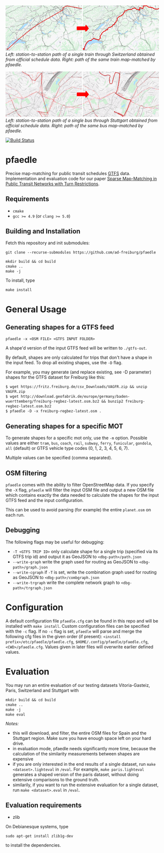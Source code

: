[![Left: station-to-station path of a single train through Switzerland obtained from schedule timetable data. Right: path of the same train map-matched by pfaedle.](geo/schweiz_ex_res.png?raw=true)](geo/schweiz_ex.png?raw=true)
*Left: station-to-station path of a single train through Switzerland obtained from official schedule data. Right: path of the same train map-matched by pfaedle.*

[![Left: station-to-station path of a single bus through Stuttgart obtained from official schedule data. Right: path of the same bus map-matched by pfaedle.](geo/stuttgart_ex_res.png?raw=true)](geo/stuttgart_ex.png?raw=true)
*Left: station-to-station path of a single bus through Stuttgart obtained from official schedule data. Right: path of the same bus map-matched by pfaedle.*

[![Build
Status](https://travis-ci.org/ad-freiburg/pfaedle.svg?branch=master)](https://travis-ci.org/ad-freiburg/pfaedle)

# pfaedle

Precise map-matching for public transit schedules [GTFS](https://developers.google.com/transit/gtfs/reference/) data.
Implementation and evaluation code for our paper [Sparse Map-Matching in Public Transit Networks with Turn Restrictions](http://ad-publications.informatik.uni-freiburg.de/SIGSPATIAL_Sparse%20map%20matching%202018.pdf).

## Requirements

 * `cmake`
 * `gcc >= 4.9` (or `clang >= 5.0`)

## Building and Installation

Fetch this repository and init submodules:

```
git clone --recurse-submodules https://github.com/ad-freiburg/pfaedle
```

```
mkdir build && cd build
cmake ..
make -j
```

To install, type
```
make install
```

# General Usage

## Generating shapes for a GTFS feed

```
pfaedle -x <OSM FILE> <GTFS INPUT FOLDER>
```

A shape'd version of the input GTFS feed will be written to `./gtfs-out`.

By default, shapes are only calculated for trips that don't have a shape in the
input feed. To drop all existing shapes, use the `-D` flag.

For example, you may generate (and replace existing, see -D parameter) shapes for the GTFS dataset for Freiburg like this:

```
$ wget https://fritz.freiburg.de/csv_Downloads/VAGFR.zip && unzip VAGFR.zip
$ wget http://download.geofabrik.de/europe/germany/baden-wuerttemberg/freiburg-regbez-latest.osm.bz2 && bunzip2 freiburg-regbez-latest.osm.bz2
$ pfaedle -D -x freiburg-regbez-latest.osm .
```

## Generating shapes for a specific MOT

To generate shapes for a specific mot only, use the `-m` option. Possible
values are either `tram`, `bus`, `coach`, `rail`, `subway`, `ferry`, `funicular`,
`gondola`, `all` (default) or GTFS vehicle type codes (0, 1, 2, 3, 4, 5, 6, 7).

Multiple values can be specified (comma separated).

## OSM filtering

`pfaedle` comes with the ability to filter OpenStreetMap data. If you specify
the `-X` flag, `pfaedle` will filter the input OSM file and output a new OSM
file which contains exactly the data needed to calculate the shapes for the
input GTFS feed and the input configuration.

This can be used to avoid parsing (for example) the entire `planet.osm` on each
run.

## Debugging

The following flags may be useful for debugging:

 * `-T <GTFS TRIP ID>` only calculate shape for a single trip (specified via its GTFS trip id) and output it as GeoJSON to
   `<dbg-path>/path.json`
 * `--write-graph` write the graph used for routing as GeoJSON to
   `<dbg-path>/graph.json`
 * `--write-cgraph` if `-T` is set, write the combination graph used for
   routing as GeoJSON to `<dbg-path>/combgraph.json`
 * `--write-trgraph` write the complete network graph to `<dbg-path>/trgraph.json`

# Configuration

A default configuration file `pfaedle.cfg` can be found in this repo and will be installed with `make install`. Custom configuration files can be specified with the `-c` flag. If no `-c` flag is set, `pfaedle` will parse and merge the following cfg files in the given order (if present): `<install prefix>/etc/pfaedle/pfaedle.cfg`, `$HOME/.config/pfaedle/pfaedle.cfg`, `<CWD>/pfaedle.cfg`. Values given in later files will overwrite earlier defined values.

# Evaluation

You may run an entire evaluation of our testing datasets Vitoria-Gasteiz, Paris, Switzerland and
Stuttgart with

```
mkdir build && cd build
cmake ..
make -j
make eval
```

*Notes:*
 * this will download, and filter, the entire OSM files for Spain and the
Stuttgart region. Make sure you have enough space left on your hard drive.
 * in evaluation mode, pfaedle needs significantly more time, because the
   calculation of the similarity measurements between shapes are expensive
 * if you are only interested in the end results of a single dataset, run
   `make <dataset>.lighteval` in `/eval`. For example, `make paris.lighteval`
   generates a shaped version of the paris dataset, without doing extensive
   comparisons to the ground truth.
 * similarily, if you want to run the extensive evaluation for a single dataset,
   run `make <dataset>.eval` in `/eval`.


## Evaluation requirements

 * zlib

On Debianesque systems, type

```
sudo apt-get install zlib1g-dev
```

to install the dependencies.
